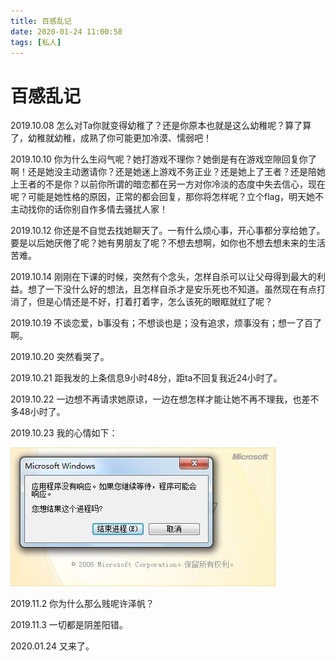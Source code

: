 ```yaml
---
title: 百感乱记
date: 2020-01-24 11:00:58
tags: [私人]
---
```


百感乱记 
========

2019.10.08
怎么对Ta你就变得幼稚了？还是你原本也就是这么幼稚呢？算了算了，幼稚就幼稚，成熟了你可能更加冷漠、懦弱吧！

<!--more-->

2019.10.10
你为什么生闷气呢？她打游戏不理你？她倒是有在游戏空隙回复你了啊！还是她没主动邀请你？还是她迷上游戏不务正业？还是她上了王者？还是陪她上王者的不是你？以前你所谓的暗恋都在另一方对你冷淡的态度中失去信心，现在呢？可能是她性格的原因，正常的都会回复，那你将怎样呢？立个flag，明天她不主动找你的话你别自作多情去骚扰人家！

2019.10.12
你还是不自觉去找她聊天了。一有什么烦心事，开心事都分享给她了。要是以后她厌倦了呢？她有男朋友了呢？不想去想啊，如你也不想去想未来的生活苦难。

2019.10.14
刚刚在下课的时候，突然有个念头，怎样自杀可以让父母得到最大的利益。想了一下没什么好的想法，且怎样自杀才是安乐死也不知道。虽然现在有点打消了，但是心情还是不好，打着打着字，怎么该死的眼眶就红了呢？

2019.10.19
不谈恋爱，b事没有；不想谈也是；没有追求，烦事没有；想一了百了啊。

2019.10.20 突然看哭了。

2019.10.21 距我发的上条信息9小时48分，距ta不回复我近24小时了。

2019.10.22
一边想不再请求她原谅，一边在想怎样才能让她不再不理我，也差不多48小时了。

2019.10.23 我的心情如下：

![心情](https://github.com/ZephXu07/IMG/raw/master/choice.jpg)

2019.11.2 你为什么那么贱呢许泽帆？

2019.11.3 一切都是阴差阳错。

2020.01.24	又来了。